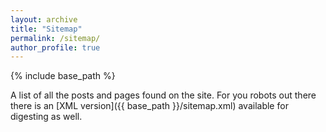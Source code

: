 ```yaml
---
layout: archive
title: "Sitemap"
permalink: /sitemap/
author_profile: true
---
```


{% include base_path %}

A list of all the posts and pages found on the site. For you robots out there there is an [XML version]({{ base_path }}/sitemap.xml) available for digesting as well.
